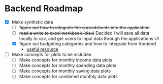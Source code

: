 # Backend Roadmap

- [X] Make synthetic data
    - [ ] ~~figure out how to integrate the spreadsheets into the application~~
    - [ ] ~~read a write to excel workbook (xlsx)~~ Decided I will save all data locally to csv, and get users to input data through the applications UI
    - [X] figure out budgeting categories and how to integrate from frontend
        - [useful resource](https://localfirstbank.com/article/budgeting-101-personal-budget-categories/?fb_content_cat=personal)  
- [ ] Make concepts for plots to be included
    - [ ] Make concepts for monthly income data plots
    - [ ] Make concepts for monthly spending data plots
    - [ ] Make coneepts for monthly saving data plots
    - [ ] Make concepts for combined monthly data plots